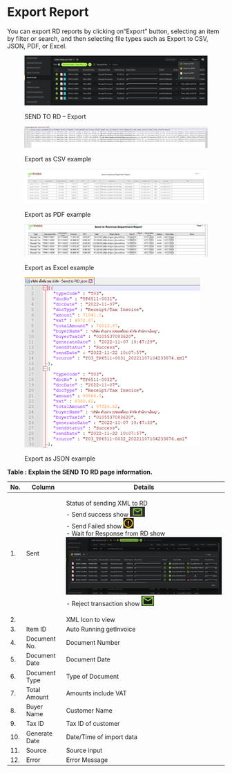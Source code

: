 # Export Report

You can export RD reports by clicking on“Export” button, selecting an item by filter or search, and then selecting file types such as Export to CSV, JSON, PDF, or Excel.

<figure><img src="../../.gitbook/assets/image (26).png" alt=""><figcaption><p>SEND TO RD – Export</p></figcaption></figure>

<figure><img src="../../.gitbook/assets/image (28).png" alt=""><figcaption><p>Export as CSV example</p></figcaption></figure>

<figure><img src="../../.gitbook/assets/image (43).png" alt=""><figcaption><p>Export as PDF example</p></figcaption></figure>

<figure><img src="../../.gitbook/assets/image (30).png" alt=""><figcaption><p>Export as Excel example</p></figcaption></figure>

<figure><img src="../../.gitbook/assets/image (63).png" alt=""><figcaption><p>Export as JSON example</p></figcaption></figure>

**Table : Explain the SEND TO RD page information.**

| No. | Column        | Details                                                                                                                                                                                                                                                                                                                                                                         |
| --- | ------------- | ------------------------------------------------------------------------------------------------------------------------------------------------------------------------------------------------------------------------------------------------------------------------------------------------------------------------------------------------------------------------------- |
| 1.  | Sent          | <p>Status of sending XML to RD<br>- Send success show <img src="../../.gitbook/assets/image (81).png" alt=""><br>- Send Failed show <img src="../../.gitbook/assets/image (7).png" alt=""><br>- Wait for Response from RD show <img src="../../.gitbook/assets/image (27).png" alt=""><br>- Reject transaction show <img src="../../.gitbook/assets/image (16).png" alt=""></p> |
| 2.  |               | XML Icon to view                                                                                                                                                                                                                                                                                                                                                                |
| 3.  | Item ID       | Auto Running getInvoice                                                                                                                                                                                                                                                                                                                                                         |
| 4.  | Document No.  | Document Number                                                                                                                                                                                                                                                                                                                                                                 |
| 5.  | Document Date | Document Date                                                                                                                                                                                                                                                                                                                                                                   |
| 6.  | Document Type | Type of Document                                                                                                                                                                                                                                                                                                                                                                |
| 7.  | Total Amount  | Amounts include VAT                                                                                                                                                                                                                                                                                                                                                             |
| 8.  | Buyer Name    | Customer Name                                                                                                                                                                                                                                                                                                                                                                   |
| 9.  | Tax ID        | Tax ID of customer                                                                                                                                                                                                                                                                                                                                                              |
| 10. | Generate Date | Date/Time of import data                                                                                                                                                                                                                                                                                                                                                        |
| 11. | Source        | Source input                                                                                                                                                                                                                                                                                                                                                                    |
| 12. | Error         | Error Message                                                                                                                                                                                                                                                                                                                                                                   |
